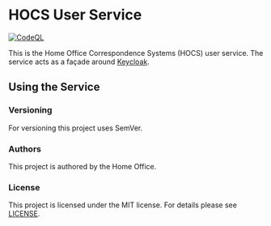 # HOCS User Service

[![CodeQL](https://github.com/UKHomeOffice/hocs-user-service/actions/workflows/codeql-analysis.yml/badge.svg)](https://github.com/UKHomeOffice/hocs-user-service/actions/workflows/codeql-analysis.yml)

This is the Home Office Correspondence Systems (HOCS) user service. The service acts as a façade around [Keycloak](https://www.keycloak.org/).

## Using the Service

### Versioning

For versioning this project uses SemVer.

### Authors

This project is authored by the Home Office.

### License

This project is licensed under the MIT license. For details please see [LICENSE](LICENSE).
